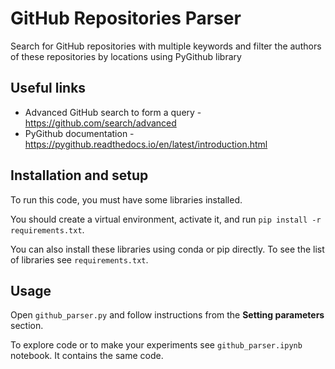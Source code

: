 # GitHub Repositories Parser

Search for GitHub repositories with multiple keywords and filter the authors of these repositories by locations using PyGithub library

## Useful links

- Advanced GitHub search to form a query - https://github.com/search/advanced
- PyGithub documentation - https://pygithub.readthedocs.io/en/latest/introduction.html

## Installation and setup

To run this code, you must have some libraries installed.

You should create a virtual environment, activate it, and run `pip install -r requirements.txt`. 

You can also install these libraries using conda or pip directly. To see the list of libraries see `requirements.txt`.

## Usage

Open `github_parser.py` and follow instructions from the **Setting parameters** section. 

To explore code or to make your experiments see `github_parser.ipynb` notebook. It contains the same code.
